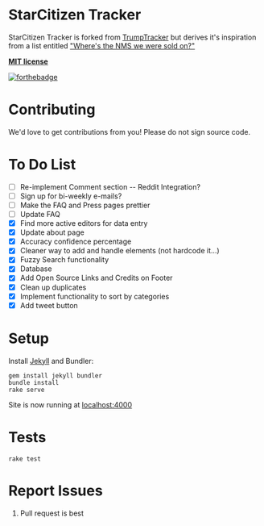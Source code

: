 # StarCitizen Tracker

StarCitizen Tracker is forked from [TrumpTracker](https://trumptracker.github.io/) but derives it's inspiration from a list entitled ["Where's the NMS we were sold on?"](https://web.archive.org/web/20160816191001/https://www.reddit.com/r/NoMansSkyTheGame/comments/4y046e/wheres_the_nms_we_were_sold_on_heres_a_big_list/)

[**MIT license**](https://github.com/StarCitizenTracker/StarCitizenTracker.github.io/blob/master/LICENSE.md)

[![forthebadge](http://forthebadge.com/images/badges/certified-steve-bruhle.svg)](http://forthebadge.com)

# Contributing

We'd love to get contributions from you! Please do not sign source code.

# To Do List
- [ ] Re-implement Comment section -- Reddit Integration?
- [ ] Sign up for bi-weekly e-mails?
- [ ] Make the FAQ and Press pages prettier
- [ ] Update FAQ 
- [x] Find more active editors for data entry
- [x] Update about page
- [x] Accuracy confidence percentage
- [x] Cleaner way to add and handle elements (not hardcode it...)
- [x] Fuzzy Search functionality
- [x] Database
- [x] Add Open Source Links and Credits on Footer
- [x] Clean up duplicates
- [x] Implement functionality to sort by categories
- [x] Add tweet button

# Setup

Install [Jekyll](https://jekyllrb.com/) and Bundler:

    gem install jekyll bundler
    bundle install
    rake serve

Site is now running at [localhost:4000](http://localhost:4000)

# Tests

    rake test

# Report Issues
1. Pull request is best
